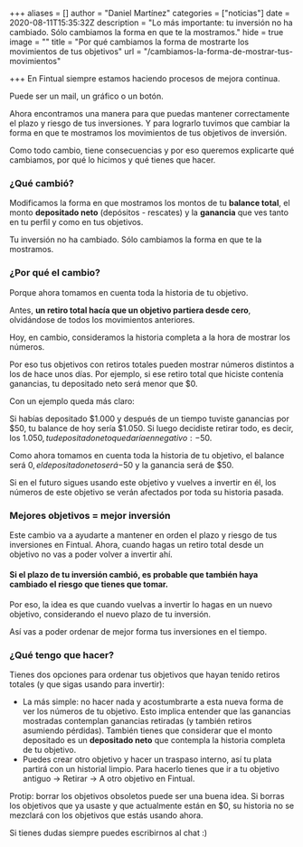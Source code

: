 +++
aliases = []
author = "Daniel Martínez"
categories = ["noticias"]
date = 2020-08-11T15:35:32Z
description = "Lo más importante: tu inversión no ha cambiado. Sólo cambiamos la forma en que te la mostramos."
hide = true
image = ""
title = "Por qué cambiamos la forma de mostrarte los movimientos de tus objetivos"
url = "/cambiamos-la-forma-de-mostrar-tus-movimientos"

+++
En Fintual siempre estamos haciendo procesos de mejora continua.

Puede ser un mail, un gráfico o un botón.

Ahora encontramos una manera para que puedas mantener correctamente el plazo y riesgo de tus inversiones. Y para lograrlo tuvimos que cambiar la forma en que te mostramos los movimientos de tus objetivos de inversión.

Como todo cambio, tiene consecuencias y por eso queremos explicarte qué cambiamos, por qué lo hicimos y qué tienes que hacer.

### ¿Qué cambió?

Modificamos la forma en que mostramos los montos de tu **balance total**, el monto **depositado neto** (depósitos - rescates) y la **ganancia** que ves tanto en tu perfil y como en tus objetivos.

Tu inversión no ha cambiado. Sólo cambiamos la forma en que te la mostramos.

### ¿Por qué el cambio?

Porque ahora tomamos en cuenta toda la historia de tu objetivo.

Antes, **un retiro total hacía que un objetivo partiera desde cero**, olvidándose de todos los movimientos anteriores.

Hoy, en cambio, consideramos la historia completa a la hora de mostrar los números.

Por eso tus objetivos con retiros totales pueden mostrar números distintos a los de hace unos días. Por ejemplo, si ese retiro total que hiciste contenía ganancias, tu depositado neto será menor que $0.

Con un ejemplo queda más claro:

Si habías depositado $1.000 y después de un tiempo tuviste ganancias por $50, tu balance de hoy sería $1.050. Si luego decidiste retirar todo, es decir, los $1.050, tu depositado neto quedaría en negativo: -$50.

Como ahora tomamos en cuenta toda la historia de tu objetivo, el balance será $0, el depositado neto será -$50 y la ganancia será de $50.

Si en el futuro sigues usando este objetivo y vuelves a invertir en él, los números de este objetivo se verán afectados por toda su historia pasada.

### Mejores objetivos = mejor inversión

Este cambio va a ayudarte a mantener en orden el plazo y riesgo de tus inversiones en Fintual. Ahora, cuando hagas un retiro total desde un objetivo no vas a poder volver a invertir ahí.

#### Si el plazo de tu inversión cambió, es probable que también haya cambiado el riesgo que tienes que tomar.

Por eso, la idea es que cuando vuelvas a invertir lo hagas en un nuevo objetivo, considerando el nuevo plazo de tu inversión.

Así vas a poder ordenar de mejor forma tus inversiones en el tiempo.

### ¿Qué tengo que hacer?

Tienes dos opciones para ordenar tus objetivos que hayan tenido retiros totales (y que sigas usando para invertir):

* La más simple: no hacer nada y acostumbrarte a esta nueva forma de ver los números de tu objetivo. Esto implica entender que las ganancias mostradas contemplan ganancias retiradas (y también retiros asumiendo pérdidas). También tienes que considerar que el monto depositado es un **depositado neto** que contempla la historia completa de tu objetivo.
* Puedes crear otro objetivo y hacer un traspaso interno, así tu plata partirá con un historial limpio. Para hacerlo tienes que ir a tu objetivo antiguo → Retirar → A otro objetivo en Fintual.

Protip: borrar los objetivos obsoletos puede ser una buena idea. Si borras los objetivos que ya usaste y que actualmente están en $0, su historia no se mezclará con los objetivos que estás usando ahora.

Si tienes dudas siempre puedes escribirnos al chat :)